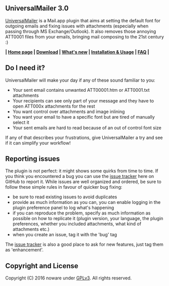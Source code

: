 UniversalMailer 3.0
-------------------

[UniversalMailer][1] is a Mail.app plugin that aims at setting the default font for outgoing emails and fixing issues
with attachments (especially when passing through MS Exchange/Outlook). It also removes those annoying ATT0001 files from your emails, bringing mail composing to the 21st century :)

**|  [Home page][1] | [Download][2] | [What's new][3] | [Installation & Usage][4] | [FAQ][5] |**

Do I need it?
-------------

UniversalMailer will make your day if any of these sound familiar to you:
* Your sent email contains unwanted ATT00001.htm or ATT0001.txt attachments
* Your recipients can see only part of your message and they have to open ATT000x attachments for the rest
* You want control over attachments and image inlining
* You want your email to have a specific font but are tired of manually select it
* Your sent emails are hard to read because of an out of control font size

If any of that describes your frustrations, give UniversalMailer a try and see if it can simplify your workflow!

Reporting issues
------

The plugin is not perfect: it might shows some quirks from time to time. If you think you encountered a bug you can use the [issue tracker][6] here on GitHub to report it. While issues are well organized and ordered, be sure to follow these simple rules in favour of quicker bug fixing:

* be sure to read existing issues to avoid duplicates
* provide as much information as you can, you can enable logging in the plugin preference panel to log what's happening
* if you can reproduce the problem, specify as much information as possible on how to replicate it (plugin version, your language, the plugin preferences, whether you included attachments, what kind of attachments etc.)
* when you create an issue, tag it with the 'bug' tag

The [issue tracker][6] is also a good place to ask for new features, just tag them as 'enhancement'.

Copyright and License
---------------------

Copyright (C) 2016 noware under [GPLv3](LICENSE). All rights reserved.


[1]: https://universalmailer.github.io/UniversalMailer/
[2]: https://universalmailer.github.io/UniversalMailer/download.html
[3]: https://universalmailer.github.io/UniversalMailer/whatsnew.html
[4]: https://universalmailer.github.io/UniversalMailer/usage.html
[5]: https://universalmailer.github.io/UniversalMailer/faq.html
[6]: https://github.com/UniversalMailer/UniversalMailer/issues

